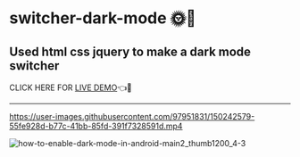 # switcher-dark-mode 🌞🌆
## Used html css jquery to make a dark mode switcher

CLICK HERE FOR [LIVE DEMO](https://anjuchauhann.github.io/switcher-dark-mode/)👈👀
<hr>

https://user-images.githubusercontent.com/97951831/150242579-55fe928d-b77c-41bb-85fd-391f7328591d.mp4


![how-to-enable-dark-mode-in-android-main2_thumb1200_4-3](https://user-images.githubusercontent.com/97951831/150242550-3bdab352-4f81-477c-9696-d8adc76ab1bb.png)





